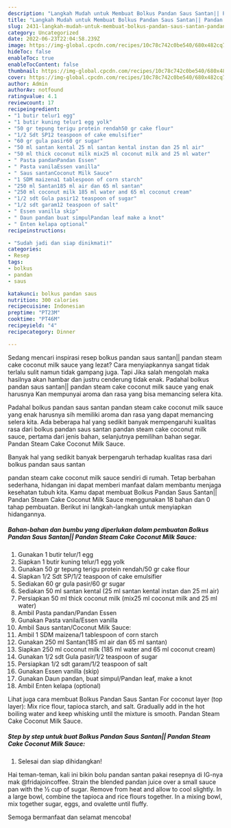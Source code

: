 ```yaml
---
description: "Langkah Mudah untuk Membuat Bolkus Pandan Saus Santan|| Pandan Steam Cake Coconut Milk Sauce yang Sempurna, Buat Buka Puasa Lezat Sekali"
title: "Langkah Mudah untuk Membuat Bolkus Pandan Saus Santan|| Pandan Steam Cake Coconut Milk Sauce yang Sempurna, Buat Buka Puasa Lezat Sekali"
slug: 2431-langkah-mudah-untuk-membuat-bolkus-pandan-saus-santan-pandan-steam-cake-coconut-milk-sauce-yang-sempurna-buat-buka-puasa-lezat-sekali
category: Uncategorized
date: 2022-06-23T22:04:58.239Z
image: https://img-global.cpcdn.com/recipes/10c78c742c0be540/680x482cq70/bolkus-pandan-saus-santan-pandan-steam-cake-coconut-milk-sauce-foto-resep-utama.jpg
hideToc: false
enableToc: true
enableTocContent: false
thumbnail: https://img-global.cpcdn.com/recipes/10c78c742c0be540/680x482cq70/bolkus-pandan-saus-santan-pandan-steam-cake-coconut-milk-sauce-foto-resep-utama.jpg
cover: https://img-global.cpcdn.com/recipes/10c78c742c0be540/680x482cq70/bolkus-pandan-saus-santan-pandan-steam-cake-coconut-milk-sauce-foto-resep-utama.jpg
author: Admin
authorAv: notfound
ratingvalue: 4.1
reviewcount: 17
recipeingredient:
- "1 butir telur1 egg"
- "1 butir kuning telur1 egg yolk"
- "50 gr tepung terigu protein rendah50 gr cake flour"
- "1/2 Sdt SP12 teaspoon of cake emulsifier"
- "60 gr gula pasir60 gr sugar"
- "50 ml santan kental 25 ml santan kental instan dan 25 ml air"
- "50 ml thick coconut milk mix25 ml coconut milk and 25 ml water"
- " Pasta pandanPandan Essen"
- " Pasta vanilaEssen vanilla"
- " Saus santanCoconut Milk Sauce"
- "1 SDM maizena1 tablespoon of corn starch"
- "250 ml Santan185 ml air dan 65 ml santan"
- "250 ml coconut milk 185 ml water and 65 ml coconut cream"
- "1/2 sdt Gula pasir12 teaspoon of sugar"
- "1/2 sdt garam12 teaspoon of salt"
- " Essen vanilla skip"
- " Daun pandan buat simpulPandan leaf make a knot"
- " Enten kelapa optional"
recipeinstructions:

- "Sudah jadi dan siap dinikmati!"
categories:
- Resep
tags:
- bolkus
- pandan
- saus

katakunci: bolkus pandan saus 
nutrition: 300 calories
recipecuisine: Indonesian
preptime: "PT23M"
cooktime: "PT46M"
recipeyield: "4"
recipecategory: Dinner

---
```



Sedang mencari inspirasi resep bolkus pandan saus santan|| pandan steam cake coconut milk sauce yang lezat? Cara menyiapkannya sangat tidak terlalu sulit namun tidak gampang juga. Tapi Jika salah mengolah maka hasilnya akan hambar dan justru cenderung tidak enak. Padahal bolkus pandan saus santan|| pandan steam cake coconut milk sauce yang enak harusnya Kan mempunyai aroma dan rasa yang bisa memancing selera kita.


Padahal bolkus pandan saus santan pandan steam cake coconut milk sauce yang enak harusnya sih memiliki aroma dan rasa yang dapat memancing selera kita. Ada beberapa hal yang sedikit banyak mempengaruhi kualitas rasa dari bolkus pandan saus santan pandan steam cake coconut milk sauce, pertama dari jenis bahan, selanjutnya pemilihan bahan segar. Pandan Steam Cake Coconut Milk Sauce.

Banyak hal yang sedikit banyak berpengaruh terhadap kualitas rasa dari bolkus pandan saus santan

 pandan steam cake coconut milk sauce sendiri di rumah. Tetap berbahan sederhana, hidangan ini dapat memberi manfaat dalam membantu menjaga kesehatan tubuh kita. Kamu dapat membuat Bolkus Pandan Saus Santan|| Pandan Steam Cake Coconut Milk Sauce menggunakan 18 bahan dan 0 tahap pembuatan. Berikut ini langkah-langkah untuk menyiapkan hidangannya.

<!--inarticleads1-->

##### Bahan-bahan dan bumbu yang diperlukan dalam pembuatan Bolkus Pandan Saus Santan|| Pandan Steam Cake Coconut Milk Sauce:

1. Gunakan 1 butir telur/1 egg
1. Siapkan 1 butir kuning telur/1 egg yolk
1. Gunakan 50 gr tepung terigu protein rendah/50 gr cake flour
1. Siapkan 1/2 Sdt SP/1/2 teaspoon of cake emulsifier
1. Sediakan 60 gr gula pasir/60 gr sugar
1. Sediakan 50 ml santan kental (25 ml santan kental instan dan 25 ml air)
1. Persiapkan 50 ml thick coconut milk (mix25 ml coconut milk and 25 ml water)
1. Ambil  Pasta pandan/Pandan Essen
1. Gunakan  Pasta vanila/Essen vanilla
1. Ambil  Saus santan/Coconut Milk Sauce:
1. Ambil 1 SDM maizena/1 tablespoon of corn starch
1. Gunakan 250 ml Santan(185 ml air dan 65 ml santan)
1. Siapkan 250 ml coconut milk (185 ml water and 65 ml coconut cream)
1. Gunakan 1/2 sdt Gula pasir/1/2 teaspoon of sugar
1. Persiapkan 1/2 sdt garam/1/2 teaspoon of salt
1. Gunakan  Essen vanilla (skip)
1. Gunakan  Daun pandan, buat simpul/Pandan leaf, make a knot
1. Ambil  Enten kelapa (optional)


Lihat juga cara membuat Bolkus Pandan Saus Santan For coconut layer (top layer): Mix rice flour, tapioca starch, and salt. Gradually add in the hot boiling water and keep whisking until the mixture is smooth. Pandan Steam Cake Coconut Milk Sauce. 

<!--inarticleads2-->

##### Step by step untuk buat Bolkus Pandan Saus Santan|| Pandan Steam Cake Coconut Milk Sauce:


1. Selesai dan siap dihidangkan!

Hai teman-teman, kali ini bikin bolu pandan santan pakai resepnya di IG-nya mak @fridajoincoffee. Strain the blended pandan juice over a small sauce pan with the ½ cup of sugar. Remove from heat and allow to cool slightly. In a large bowl, combine the tapioca and rice flours together. In a mixing bowl, mix together sugar, eggs, and ovalette until fluffy. 

 Semoga bermanfaat dan selamat mencoba!
